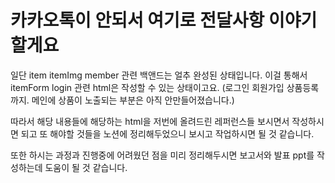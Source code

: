 # 카카오톡이 안되서 여기로 전달사항 이야기할게요

일단 item itemImg member 관련 백앤드는 얼추 완성된 상태입니다.
이걸 통해서 itemForm login 관련 html은 작성할 수 있는 상태이고요.
(로그인 회원가입 상품등록까지. 메인에 상품이 노출되는 부분은 아직 안만들어졌습니다.)

따라서 해당 내용들에 해당하는 html을 저번에 올려드린 레퍼런스들 보시면서 작성하시면 되고
또 해야할 것들을 노션에 정리해두었으니 보시고 작업하시면 될 것 같습니다.

또한 하시는 과정과 진행중에 어려웠던 점을 미리 정리해두시면
보고서와 발표 ppt를 작성하는데 도움이 될 것 같습니다.
